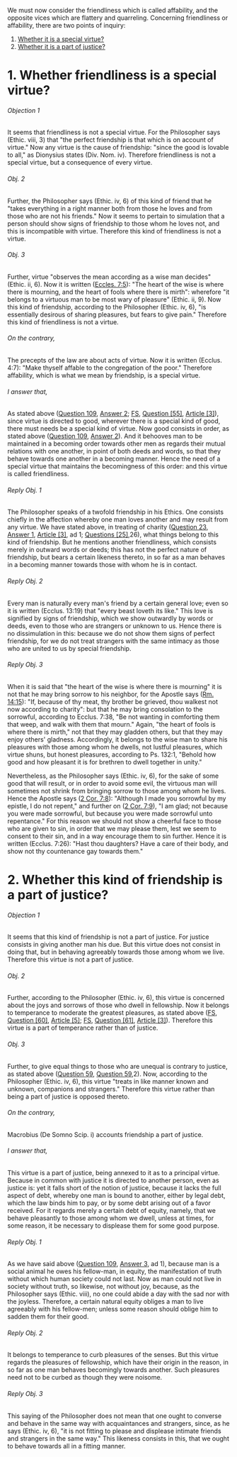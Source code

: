 We must now consider the friendliness which is called affability, and the opposite vices which are flattery and quarreling. Concerning friendliness or affability, there are two points of inquiry:  

1. [ Whether it is a special virtue?](#1.%20Whether%20friendliness%20is%20a%20special%20virtue?)
2. [ Whether it is a part of justice?](#2.%20Whether%20this%20kind%20of%20friendship%20is%20a%20part%20of%20justice?)



# 1. Whether friendliness is a special virtue? 

###### Objection 1
It seems that friendliness is not a special virtue. For the Philosopher says (Ethic. viii, 3) that "the perfect friendship is that which is on account of virtue." Now any virtue is the cause of friendship: "since the good is lovable to all," as Dionysius states (Div. Nom. iv). Therefore friendliness is not a special virtue, but a consequence of every virtue.  

###### Obj. 2
Further, the Philosopher says (Ethic. iv, 6) of this kind of friend that he "takes everything in a right manner both from those he loves and from those who are not his friends." Now it seems to pertain to simulation that a person should show signs of friendship to those whom he loves not, and this is incompatible with virtue. Therefore this kind of friendliness is not a virtue.  

###### Obj. 3
Further, virtue "observes the mean according as a wise man decides" (Ethic. ii, 6). Now it is written ([Eccles. 7:5](http://bible.gospelcom.net/bible?Eccles++7:5)): "The heart of the wise is where there is mourning, and the heart of fools where there is mirth": wherefore "it belongs to a virtuous man to be most wary of pleasure" (Ethic. ii, 9). Now this kind of friendship, according to the Philosopher (Ethic. iv, 6), "is essentially desirous of sharing pleasures, but fears to give pain." Therefore this kind of friendliness is not a virtue.  

###### On the contrary,
The precepts of the law are about acts of virtue. Now it is written (Ecclus. 4:7): "Make thyself affable to the congregation of the poor." Therefore affability, which is what we mean by friendship, is a special virtue.  

###### I answer that,
As stated above ([Question 109](../103.%20Parts%20of%20Observance%20and%20Ordinary%20Vice/109.%20Truth.md), [Answer 2](../103.%20Parts%20of%20Observance%20and%20Ordinary%20Vice/109.%20Truth.md#2.%20Whether%20truth%20is%20a%20special%20virtue?%20); [FS](../FS.html), [Question \[55\]](../FS/FS055.html#FSQ55OUTP1), [Article \[3\]](../FS/FS055.html#FSQ55A3THEP1)), since virtue is directed to good, wherever there is a special kind of good, there must needs be a special kind of virtue. Now good consists in order, as stated above ([Question 109](../103.%20Parts%20of%20Observance%20and%20Ordinary%20Vice/109.%20Truth.md), [Answer 2](../103.%20Parts%20of%20Observance%20and%20Ordinary%20Vice/109.%20Truth.md#2.%20Whether%20truth%20is%20a%20special%20virtue?%20)). And it behooves man to be maintained in a becoming order towards other men as regards their mutual relations with one another, in point of both deeds and words, so that they behave towards one another in a becoming manner. Hence the need of a special virtue that maintains the becomingness of this order: and this virtue is called friendliness.  

###### Reply Obj. 1
The Philosopher speaks of a twofold friendship in his Ethics. One consists chiefly in the affection whereby one man loves another and may result from any virtue. We have stated above, in treating of charity ([Question 23](../../../001.%20Theological%20Virtues/023.%20Charity/23.%20Charity,%20Considered%20in%20Itself.md), [Answer 1](../../../001.%20Theological%20Virtues/023.%20Charity/23.%20Charity,%20Considered%20in%20Itself.md#1.%20Whether%20charity%20is%20friendship?%20), [Article \[3\]](SS023.html#SSQ23A1A3THEP1), ad 1; [Questions \[25\]](SS000.html#SSQOUTP1),26), what things belong to this kind of friendship. But he mentions another friendliness, which consists merely in outward words or deeds; this has not the perfect nature of friendship, but bears a certain likeness thereto, in so far as a man behaves in a becoming manner towards those with whom he is in contact.

###### Reply Obj. 2
Every man is naturally every man's friend by a certain general love; even so it is written (Ecclus. 13:19) that "every beast loveth its like." This love is signified by signs of friendship, which we show outwardly by words or deeds, even to those who are strangers or unknown to us. Hence there is no dissimulation in this: because we do not show them signs of perfect friendship, for we do not treat strangers with the same intimacy as those who are united to us by special friendship.  

###### Reply Obj. 3
When it is said that "the heart of the wise is where there is mourning" it is not that he may bring sorrow to his neighbor, for the Apostle says ([Rm. 14:15](http://bible.gospelcom.net/bible?Rm++14:15)): "If, because of thy meat, thy brother be grieved, thou walkest not now according to charity": but that he may bring consolation to the sorrowful, according to Ecclus. 7:38, "Be not wanting in comforting them that weep, and walk with them that mourn." Again, "the heart of fools is where there is mirth," not that they may gladden others, but that they may enjoy others' gladness. Accordingly, it belongs to the wise man to share his pleasures with those among whom he dwells, not lustful pleasures, which virtue shuns, but honest pleasures, according to Ps. 132:1, "Behold how good and how pleasant it is for brethren to dwell together in unity."  

Nevertheless, as the Philosopher says (Ethic. iv, 6), for the sake of some good that will result, or in order to avoid some evil, the virtuous man will sometimes not shrink from bringing sorrow to those among whom he lives. Hence the Apostle says ([2 Cor. 7:8](http://bible.gospelcom.net/bible?2+Cor++7:8)): "Although I made you sorrowful by my epistle, I do not repent," and further on ([2 Cor. 7:9](http://bible.gospelcom.net/bible?2+Cor++7:9)), "I am glad; not because you were made sorrowful, but because you were made sorrowful unto repentance." For this reason we should not show a cheerful face to those who are given to sin, in order that we may please them, lest we seem to consent to their sin, and in a way encourage them to sin further. Hence it is written (Ecclus. 7:26): "Hast thou daughters? Have a care of their body, and show not thy countenance gay towards them."  




# 2. Whether this kind of friendship is a part of justice? 

###### Objection 1
It seems that this kind of friendship is not a part of justice. For justice consists in giving another man his due. But this virtue does not consist in doing that, but in behaving agreeably towards those among whom we live. Therefore this virtue is not a part of justice.  

###### Obj. 2
Further, according to the Philosopher (Ethic. iv, 6), this virtue is concerned about the joys and sorrows of those who dwell in fellowship. Now it belongs to temperance to moderate the greatest pleasures, as stated above ([FS](../FS.html), [Question \[60\]](../FS/FS060.html#FSQ60OUTP1), [Article \[5\]](../FS/FS060.html#FSQ60A5THEP1); [FS](../FS.html), [Question \[61\]](../FS/FS061.html#FSQ61OUTP1), [Article \[3\]](../FS/FS061.html#FSQ61A3THEP1)). Therefore this virtue is a part of temperance rather than of justice.  

###### Obj. 3
Further, to give equal things to those who are unequal is contrary to justice, as stated above ([Question 59](../../057.%20Justice/59.%20Injustice.md), [Question 59](../../057.%20Justice/59.%20Injustice.md),2). Now, according to the Philosopher (Ethic. iv, 6), this virtue "treats in like manner known and unknown, companions and strangers." Therefore this virtue rather than being a part of justice is opposed thereto.  

###### On the contrary,
Macrobius (De Somno Scip. i) accounts friendship a part of justice.  

###### I answer that,
This virtue is a part of justice, being annexed to it as to a principal virtue. Because in common with justice it is directed to another person, even as justice is: yet it falls short of the notion of justice, because it lacks the full aspect of debt, whereby one man is bound to another, either by legal debt, which the law binds him to pay, or by some debt arising out of a favor received. For it regards merely a certain debt of equity, namely, that we behave pleasantly to those among whom we dwell, unless at times, for some reason, it be necessary to displease them for some good purpose.  

###### Reply Obj. 1
As we have said above ([Question 109](../103.%20Parts%20of%20Observance%20and%20Ordinary%20Vice/109.%20Truth.md), [Answer 3](../103.%20Parts%20of%20Observance%20and%20Ordinary%20Vice/109.%20Truth.md#3.%20Whether%20truth%20is%20a%20part%20of%20justice?%20), ad 1), because man is a social animal he owes his fellow-man, in equity, the manifestation of truth without which human society could not last. Now as man could not live in society without truth, so likewise, not without joy, because, as the Philosopher says (Ethic. viii), no one could abide a day with the sad nor with the joyless. Therefore, a certain natural equity obliges a man to live agreeably with his fellow-men; unless some reason should oblige him to sadden them for their good.  

###### Reply Obj. 2
It belongs to temperance to curb pleasures of the senses. But this virtue regards the pleasures of fellowship, which have their origin in the reason, in so far as one man behaves becomingly towards another. Such pleasures need not to be curbed as though they were noisome.  

###### Reply Obj. 3
This saying of the Philosopher does not mean that one ought to converse and behave in the same way with acquaintances and strangers, since, as he says (Ethic. iv, 6), "it is not fitting to please and displease intimate friends and strangers in the same way." This likeness consists in this, that we ought to behave towards all in a fitting manner.